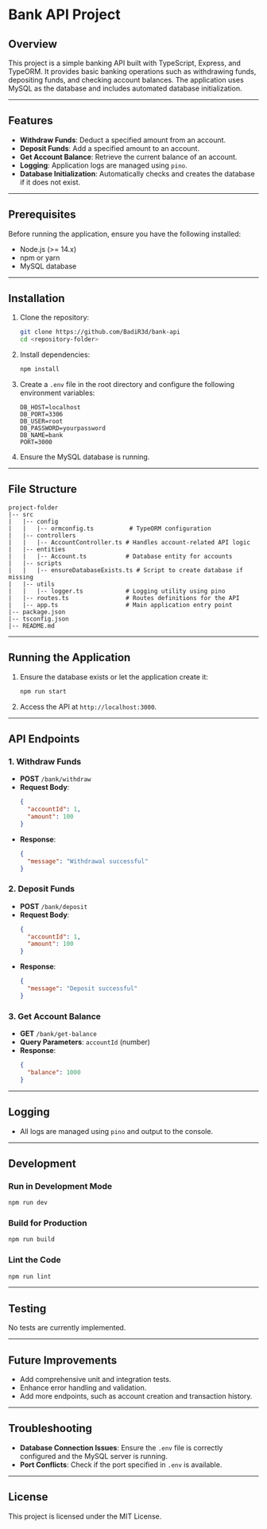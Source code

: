 # Bank API Project

## Overview
This project is a simple banking API built with TypeScript, Express, and TypeORM. It provides basic banking operations such as withdrawing funds, depositing funds, and checking account balances. The application uses MySQL as the database and includes automated database initialization.

---

## Features
- **Withdraw Funds**: Deduct a specified amount from an account.
- **Deposit Funds**: Add a specified amount to an account.
- **Get Account Balance**: Retrieve the current balance of an account.
- **Logging**: Application logs are managed using `pino`.
- **Database Initialization**: Automatically checks and creates the database if it does not exist.

---

## Prerequisites
Before running the application, ensure you have the following installed:
- Node.js (>= 14.x)
- npm or yarn
- MySQL database

---

## Installation
1. Clone the repository:
   ```bash
   git clone https://github.com/BadiR3d/bank-api
   cd <repository-folder>
   ```

2. Install dependencies:
   ```bash
   npm install
   ```

3. Create a `.env` file in the root directory and configure the following environment variables:
   ```env
   DB_HOST=localhost
   DB_PORT=3306
   DB_USER=root
   DB_PASSWORD=yourpassword
   DB_NAME=bank
   PORT=3000
   ```

4. Ensure the MySQL database is running.

---

## File Structure
```
project-folder
|-- src
|   |-- config
|   |   |-- ormconfig.ts          # TypeORM configuration
|   |-- controllers
|   |   |-- AccountController.ts # Handles account-related API logic
|   |-- entities
|   |   |-- Account.ts           # Database entity for accounts
|   |-- scripts
|   |   |-- ensureDatabaseExists.ts # Script to create database if missing
|   |-- utils
|   |   |-- logger.ts            # Logging utility using pino
|   |-- routes.ts                # Routes definitions for the API
|   |-- app.ts                   # Main application entry point
|-- package.json
|-- tsconfig.json
|-- README.md
```

---

## Running the Application
1. Ensure the database exists or let the application create it:
   ```bash
   npm run start
   ```

2. Access the API at `http://localhost:3000`.

---

## API Endpoints

### **1. Withdraw Funds**
- **POST** `/bank/withdraw`
- **Request Body**:
  ```json
  {
    "accountId": 1,
    "amount": 100
  }
  ```
- **Response**:
  ```json
  {
    "message": "Withdrawal successful"
  }
  ```

### **2. Deposit Funds**
- **POST** `/bank/deposit`
- **Request Body**:
  ```json
  {
    "accountId": 1,
    "amount": 100
  }
  ```
- **Response**:
  ```json
  {
    "message": "Deposit successful"
  }
  ```

### **3. Get Account Balance**
- **GET** `/bank/get-balance`
- **Query Parameters**:
  `accountId` (number)
- **Response**:
  ```json
  {
    "balance": 1000
  }
  ```

---

## Logging
- All logs are managed using `pino` and output to the console.

---

## Development
### Run in Development Mode
```bash
npm run dev
```

### Build for Production
```bash
npm run build
```

### Lint the Code
```bash
npm run lint
```

---

## Testing
No tests are currently implemented.

---

## Future Improvements
- Add comprehensive unit and integration tests.
- Enhance error handling and validation.
- Add more endpoints, such as account creation and transaction history.

---

## Troubleshooting
- **Database Connection Issues**: Ensure the `.env` file is correctly configured and the MySQL server is running.
- **Port Conflicts**: Check if the port specified in `.env` is available.

---

## License
This project is licensed under the MIT License.

